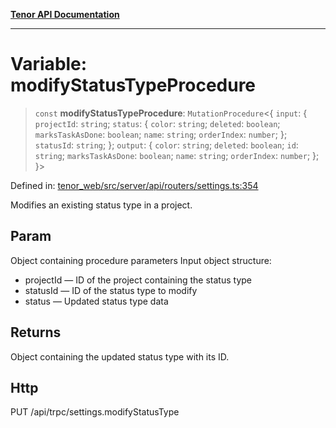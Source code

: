 [**Tenor API Documentation**](../../README.md)

***

# Variable: modifyStatusTypeProcedure

> `const` **modifyStatusTypeProcedure**: `MutationProcedure`\<\{ `input`: \{ `projectId`: `string`; `status`: \{ `color`: `string`; `deleted`: `boolean`; `marksTaskAsDone`: `boolean`; `name`: `string`; `orderIndex`: `number`; \}; `statusId`: `string`; \}; `output`: \{ `color`: `string`; `deleted`: `boolean`; `id`: `string`; `marksTaskAsDone`: `boolean`; `name`: `string`; `orderIndex`: `number`; \}; \}\>

Defined in: [tenor\_web/src/server/api/routers/settings.ts:354](https://github.com/Apantli/Tenor/blob/b33873959b5093fc3e3d66ac4f230a78a6395bbd/tenor_web/src/server/api/routers/settings.ts#L354)

Modifies an existing status type in a project.

## Param

Object containing procedure parameters
Input object structure:
- projectId — ID of the project containing the status type
- statusId — ID of the status type to modify
- status — Updated status type data

## Returns

Object containing the updated status type with its ID.

## Http

PUT /api/trpc/settings.modifyStatusType
